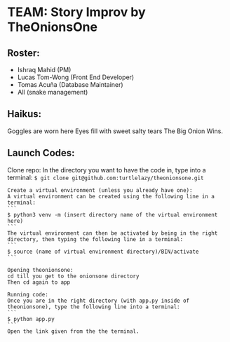 # TEAM: Story Improv by TheOnionsOne

## Roster: 
* Ishraq Mahid (PM)
* Lucas Tom-Wong (Front End Developer)
* Tomas Acuña (Database Maintainer)
* All (snake management)

## Haikus:
Goggles are worn here
Eyes fill with sweet salty tears
The Big Onion Wins.

## Launch Codes:

Clone repo:
    In the directory you want to have the code in, type into a terminal:
    ```
    $ git clone git@github.com:turtlelazy/theonionsone.git
    ```
    
    Create a virtual environment (unless you already have one):
    A virtual environment can be created using the following line in a terminal: 
    ```
    $ python3 venv -m (insert directory name of the virtual environment here)
    ```
    The virtual environment can then be activated by being in the right directory, then typing the following line in a terminal:
    ```
    $ source (name of virtual environment directory)/BIN/activate
    ```
    
    Opening theonionsone:
    cd till you get to the onionsone directory
    Then cd again to app 
    
    Running code:
    Once you are in the right directory (with app.py inside of theonionsone), type the following line into a terminal:
    ```
    $ python app.py 
    ```
    Open the link given from the the terminal.
